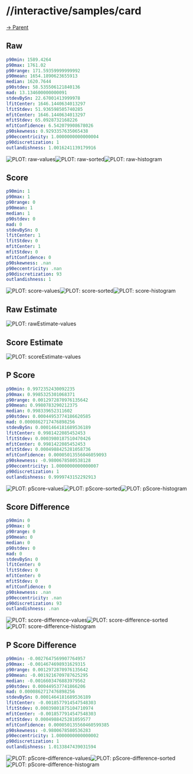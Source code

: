 
# //interactive/samples/card

[→ Parent](../..)


## Raw


```yaml
p90min: 1589.4264
p90max: 1761.02
p90range: 171.59359999999992
p90mean: 1654.1890623655913
median: 1620.7644
p90stdev: 58.535506121840136
mad: 13.134600000000091
stdevBySn: 22.67001413999978
lfitCenter: 1646.1440634013297
lfitStdev: 51.936598505740285
mfitCenter: 1646.1440634013297
mfitStdev: 65.0928732168226
mfitConfidence: 6.542079908678026
p90skewness: 0.9293357635065438
p90eccentricity: 1.0000000000000004
p90discretization: 1
outlandishness: 1.0016241139179916

```

![PLOT: raw-values](./raw/values.svg)![PLOT: raw-sorted](./raw/sorted.svg)![PLOT: raw-histogram](./raw/histogram.svg)
## Score


```yaml
p90min: 1
p90max: 1
p90range: 0
p90mean: 1
median: 1
p90stdev: 0
mad: 0
stdevBySn: 0
lfitCenter: 1
lfitStdev: 0
mfitCenter: 1
mfitStdev: 0
mfitConfidence: 0
p90skewness: .nan
p90eccentricity: .nan
p90discretization: 93
outlandishness: 1

```

![PLOT: score-values](./score/values.svg)![PLOT: score-sorted](./score/sorted.svg)![PLOT: score-histogram](./score/histogram.svg)
## Raw Estimate

![PLOT: rawEstimate-values](./rawEstimate/values.svg)
## Score Estimate

![PLOT: scoreEstimate-values](./scoreEstimate/values.svg)
## P Score


```yaml
p90min: 0.9972352430092235
p90max: 0.9985325301068371
p90range: 0.0012972870976135642
p90mean: 0.9980783290212375
median: 0.998339652311602
p90stdev: 0.00044953774186620585
mad: 0.0000862717476898256
stdevBySn: 0.0001464181689536189
lfitCenter: 0.9981422085452453
lfitStdev: 0.0003980187510470426
mfitCenter: 0.9981422085452453
mfitStdev: 0.0004988425281058736
mfitConfidence: 0.00005013556046059093
p90skewness: -0.9800678580538128
p90eccentricity: 1.0000000000000007
p90discretization: 1
outlandishness: 0.9999743152292913

```

![PLOT: pScore-values](./pScore/values.svg)![PLOT: pScore-sorted](./pScore/sorted.svg)![PLOT: pScore-histogram](./pScore/histogram.svg)
## Score Difference


```yaml
p90min: 0
p90max: 0
p90range: 0
p90mean: 0
median: 0
p90stdev: 0
mad: 0
stdevBySn: 0
lfitCenter: 0
lfitStdev: 0
mfitCenter: 0
mfitStdev: 0
mfitConfidence: 0
p90skewness: .nan
p90eccentricity: .nan
p90discretization: 93
outlandishness: .nan

```

![PLOT: score-difference-values](./score-difference/values.svg)![PLOT: score-difference-sorted](./score-difference/sorted.svg)![PLOT: score-difference-histogram](./score-difference/histogram.svg)
## P Score Difference


```yaml
p90min: -0.0027647569907764957
p90max: -0.0014674698931629315
p90range: 0.0012972870976135642
p90mean: -0.0019216709787625295
median: -0.0016603476883979562
p90stdev: 0.000449537741866206
mad: 0.0000862717476898256
stdevBySn: 0.0001464181689536189
lfitCenter: -0.0018577914547548303
lfitStdev: 0.00039801875104710974
mfitCenter: -0.0018577914547548303
mfitStdev: 0.0004988425281059577
mfitConfidence: 0.000050135560460599385
p90skewness: -0.9800678580536283
p90eccentricity: 1.0000000000000002
p90discretization: 1
outlandishness: 1.0133847439031594

```

![PLOT: pScore-difference-values](./pScore-difference/values.svg)![PLOT: pScore-difference-sorted](./pScore-difference/sorted.svg)![PLOT: pScore-difference-histogram](./pScore-difference/histogram.svg)